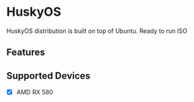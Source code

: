 
# HuskyOS

HuskyOS distribution is built on top of Ubuntu. Ready to run ISO

## Features


## Supported Devices
- [x] AMD RX 580
